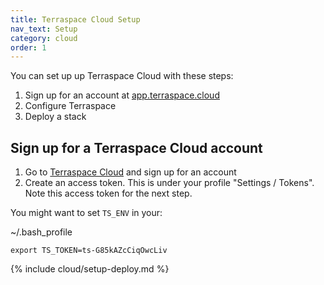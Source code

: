 ```yaml
---
title: Terraspace Cloud Setup
nav_text: Setup
category: cloud
order: 1
---
```


You can set up up Terraspace Cloud with these steps:

1. Sign up for an account at [app.terraspace.cloud](https://app.terraspace.cloud)
2. Configure Terraspace
3. Deploy a stack

## Sign up for a Terraspace Cloud account

1. Go to [Terraspace Cloud](https://app.terraspace.cloud) and sign up for an account
2. Create an access token. This is under your profile "Settings / Tokens". Note this access token for the next step.

You might want to set `TS_ENV` in your:

~/.bash_profile

    export TS_TOKEN=ts-G85kAZcCiqOwcLiv

{% include cloud/setup-deploy.md %}

